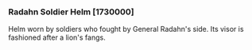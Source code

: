 ### Radahn Soldier Helm [1730000]

Helm worn by soldiers who fought by General Radahn's side. Its visor is fashioned after a lion's fangs.